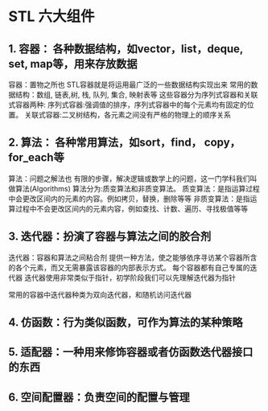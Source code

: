 
# STL 六大组件

## 1. 容器：  各种数据结构，如vector，list，deque, set, map等，用来存放数据

容器：置物之所也
STL容器就是将运用最广泛的一些数据结构实现出来
常用的数据结构：数组, 链表,树, 栈, 队列, 集合, 映射表等
这些容器分为序列式容器和关联式容器两种:
序列式容器:强调值的排序，序列式容器中的每个元素均有固定的位置。 
关联式容器:二叉树结构，各元素之间没有严格的物理上的顺序关系


## 2. 算法：  各种常用算法，如sort，find， copy， for_each等

算法：问题之解法也
有限的步骤，解决逻辑或数学上的问题，这一门学科我们叫做算法(Algorithms)
算法分为:质变算法和非质变算法。
质变算法：是指运算过程中会更改区间内的元素的内容。例如拷贝，替换，删除等等
非质变算法：是指运算过程中不会更改区间内的元素内容，例如查找、计数、遍历、寻找极值等等


## 3. 迭代器：扮演了容器与算法之间的胶合剂

迭代器：容器和算法之间粘合剂
提供一种方法，使之能够依序寻访某个容器所含的各个元素，而又无需暴露该容器的内部表示方式。
每个容器都有自己专属的迭代器
迭代器使用非常类似于指针，初学阶段我们可以先理解迭代器为指针


常用的容器中迭代器种类为双向迭代器，和随机访问迭代器


## 4. 仿函数：行为类似函数，可作为算法的某种策略



## 5. 适配器：一种用来修饰容器或者仿函数迭代器接口的东西





## 6. 空间配置器：负责空间的配置与管理

